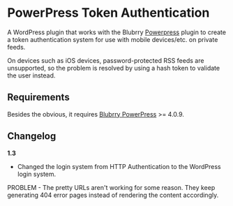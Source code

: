 PowerPress Token Authentication
=======

A WordPress plugin that works with the Blubrry [Powerpress][1] plugin to create a token authentication system for use with mobile devices/etc. on private feeds.

On devices such as iOS devices, password-protected RSS feeds are unsupported, so the problem is resolved by using a hash token to validate the user instead.

Requirements
------------
Besides the obvious, it requires [Blubrry PowerPress][2] >= 4.0.9.

Changelog
------------
**1.3**

 - Changed the login system from HTTP Authentication to the WordPress login system.
 
 PROBLEM - The pretty URLs aren't working for some reason.  They keep generating 404 error pages instead of rendering the content accordingly.

  [1]: http://create.blubrry.com/resources/powerpress/
  [2]: http://wordpress.org/plugins/powerpress/
